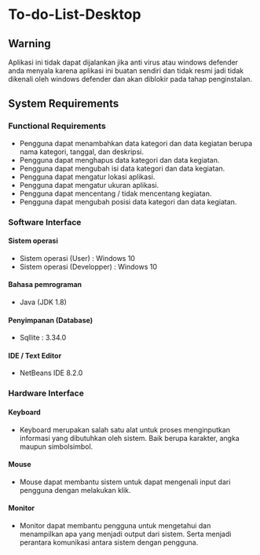 # To-do-List-Desktop

## Warning
Aplikasi ini tidak dapat dijalankan jika anti virus atau windows defender anda menyala
karena aplikasi ini buatan sendiri dan tidak resmi jadi tidak dikenali oleh windows defender
dan akan diblokir pada tahap penginstalan.

## System Requirements
### Functional Requirements
- Pengguna dapat menambahkan data kategori dan data kegiatan berupa nama kategori, tanggal, dan deskripsi.
- Pengguna dapat menghapus data kategori dan data kegiatan.
- Pengguna dapat mengubah isi data kategori dan data kegiatan.
- Pengguna dapat mengatur lokasi aplikasi.
- Pengguna dapat mengatur ukuran aplikasi.
- Pengguna dapat mencentang / tidak mencentang kegiatan.
- Pengguna dapat mengubah posisi data kategori dan data kegiatan.

### Software Interface
#### Sistem operasi
- Sistem operasi (User)       : Windows 10
- Sistem operasi (Developper) : Windows 10
#### Bahasa pemrograman
- Java (JDK 1.8)
#### Penyimpanan (Database)
- Sqllite : 3.34.0
#### IDE / Text Editor
- NetBeans IDE 8.2.0

### Hardware Interface
#### Keyboard
- Keyboard merupakan salah satu alat untuk proses menginputkan informasi
yang dibutuhkan oleh sistem. Baik berupa karakter, angka maupun simbolsimbol.
#### Mouse
- Mouse dapat membantu sistem untuk dapat mengenali input dari pengguna
dengan melakukan klik.
#### Monitor
- Monitor dapat membantu pengguna untuk mengetahui dan menampilkan
apa yang menjadi output dari sistem. Serta menjadi perantara komunikasi
antara sistem dengan pengguna. 